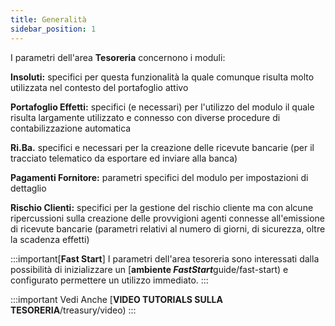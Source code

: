 ```yaml
---
title: Generalità
sidebar_position: 1
---
```


I parametri dell'area **Tesoreria** concernono i moduli: 

**Insoluti:** specifici per questa funzionalità la quale comunque risulta molto utilizzata nel contesto del portafoglio attivo

**Portafoglio Effetti:** specifici (e necessari) per l'utilizzo del modulo il quale risulta largamente utilizzato e connesso con diverse procedure di contabilizzazione automatica

**Ri.Ba.** specifici e necessari per la creazione delle ricevute bancarie (per il tracciato telematico da esportare ed inviare alla banca)

**Pagamenti Fornitore:** parametri specifici del modulo per impostazioni di dettaglio

**Rischio Clienti:** specifici per la gestione del rischio cliente ma con alcune ripercussioni sulla creazione delle provvigioni agenti connesse all'emissione di ricevute bancarie (parametri relativi al numero di giorni, di sicurezza, oltre la scadenza effetti)


:::important[**Fast Start**]
I parametri dell'area tesoreria sono interessati dalla possibilità di inizializzare un [**ambiente *FastStart***guide/fast-start) e configurato permettere un utilizzo immediato.
:::

:::important Vedi Anche
[**VIDEO TUTORIALS SULLA TESORERIA**/treasury/video)
:::
